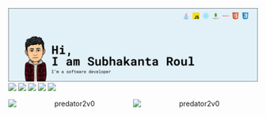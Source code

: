 <img src="./img/readme-cover.png">

<div align="center>

<a href="https://linkedin.com/in/subhakanta-roul"> <img src="https://img.shields.io/badge/-subhakanta%20roul-blue?style=flat-square&logo=Linkedin&logoColor=white&link=https://www.linkedin.com/in/subhakanta-roul/"/></a>
<a href="mailto:papu.roul99@gmail.com"> <img src="https://img.shields.io/badge/-papu.roul99@gmail.com-c14438?style=flat-square&logo=Gmail&logoColor=white&link=mailto:sr.subhakanta@gmail.com"/></a>
<a href="https://www.hackerrank.com/predator2v0"> <img src="https://img.shields.io/badge/-predator2v0-2EC866?style=flat-square&logo=hackerrank&logoColor=white&link=https://www.hackerrank.com/predator2v0"/></a>
<a href="https://stackoverflow.com/users/11253118/predator2v0"> <img src="https://img.shields.io/badge/-predator2v0-F48024?style=flat-square&logo=Stackoverflow&logoColor=white&link=https://stackoverflow.com/users/11253118/predator2v0"/></a>
<a href="https://twitter.com/predator2v0"> <img src="https://img.shields.io/badge/-predator2v0-1A91DA?style=flat-square&logo=twitter&logoColor=white&link=https://twitter.com/predator2v0"/></a>

</div>

<center> 
<!-- <p><img align="left" src="https://github-readme-stats.vercel.app/api?username=predator2v0&show_icons=true&locale=en&cache_seconds=1800&theme=material-palenight" alt="predator2v0" style="width: 400px;"/></p> -->

<img align="left" src="https://github-readme-streak-stats.herokuapp.com/?user=predator2v0&theme=material-palenight" alt="predator2v0" width="50%" height="auto"/>

<img align="right" src="https://github-readme-stats.vercel.app/api/top-langs?username=predator2v0&show_icons=true&locale=en&layout=compact&theme=material-palenight" alt="predator2v0" width="50%" height="auto"/>

<!-- <p><img src="https://activity-graph.herokuapp.com/graph?username=predator2v0&amp;theme=github" alt="Subhakanta&#39;s github activity graph" style="width: 400px;"> -->
</a> 
</p>
</div>
